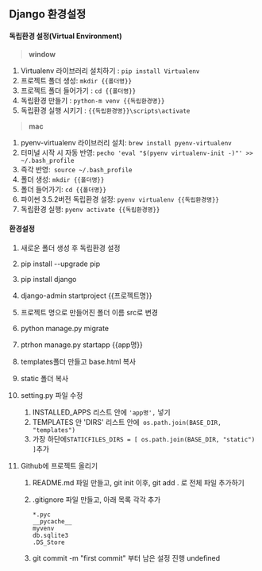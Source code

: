 ## Django 환경설정

#### 독립환경 설정(Virtual Environment) 

> __window__

1. Virtualenv 라이브러리 설치하기 : `pip install Virtualenv`
2. 프로젝트 폴더 생성: `mkdir {{폴더명}}`
3. 프로젝트 폴더 들어가기 : `cd {{폴더명}}`
4. 독립환경 만들기 : `python-m venv {{독립환경명}}`
5. 독립환경 실행 시키기 : `{{독립환경명}}\scripts\activate`

> __mac__

1. pyenv-virtualenv 라이브러리 설치: `brew install pyenv-virtualenv`
2. 터미널 시작 시 자동 반영: `pecho 'eval "$(pyenv virtualenv-init -)"' >> ~/.bash_profile`
3. 즉각 반영:` source ~/.bash_profile`
4. 폴더 생성: `mkdir {{폴더명}}`
5. 폴더 들어가기: `cd {{폴더명}}`
6. 파이썬 3.5.2버전 독립환경 설정: `pyenv virtualenv {{독립환경명}}`
7. 독립환경 실행: `pyenv activate {{독립환경명}}`

#### 환경설정

1. 새로운 폴더 생성 후 독립환경 설정

2. pip install --upgrade pip

3. pip install django

4. django-admin startproject {{프로젝트명}}

5. 프로젝트 명으로 만들어진 폴더 이름 src로 변경

6. python manage.py migrate

7. ptrhon manage.py startapp {{app명}}

8. templates폴더 만들고 base.html 복사

9. static 폴더 복사

10. setting.py 파일 수정

    1. INSTALLED_APPS 리스트 안에 `'app명',` 넣기
    2. TEMPLATES 안 'DIRS' 리스트 안에` os.path.join(BASE_DIR, "templates")`
    3. 가장 하단에` STATICFILES_DIRS = [ os.path.join(BASE_DIR, "static") ] `추가

11. Github에 프로젝트 올리기

    1. README.md 파일 만들고, git init 이후, git add . 로 전체 파일 추가하기

    2. .gitignore 파일 만들고, 아래 목록 각각 추가

       ````
       *.pyc
       __pycache__
       myvenv
       db.sqlite3
       .DS_Store
       ````

    3. git commit -m "first commit" 부터 남은 설정 진행 undefined